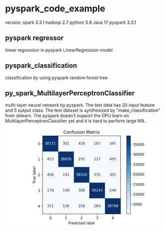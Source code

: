 # pyspark_code_example
version: spark 3.3.1 hadoop 2.7 python 3.9 Java 17 pyspark 3.3.1
## pyspark regressor 
linear regression in pyspark LinearRegression model
## pyspark_classification 
classification by using pyspark random forest tree
## py_spark_MultilayerPerceptronClassifier 
multi-layer neural network by pyspark. The test data has 20 input feature and 5 output class. The test dataset is synthesized by "make_classification" from sklearn. The pyspark doesn't support the GPU learn on MultilayerPerceptronClassifier yet and it is hard to perform large NN.
<img src="py_spark_MultilayerPerceptronClassifier/con_matrix.png" width="500"/>

